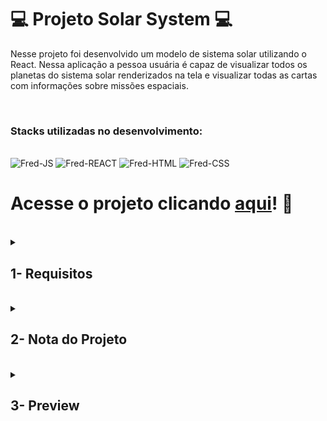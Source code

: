 # :computer: Projeto Solar System :computer:

Nesse projeto foi desenvolvido um modelo de sistema solar utilizando o React. Nessa aplicação a pessoa usuária é capaz de visualizar todos os planetas do sistema solar renderizados na tela e visualizar todas as cartas com informações sobre missões espaciais.

<br />

### Stacks utilizadas no desenvolvimento:
<div style="display: inline_block"><br>
  <img alt="Fred-JS" src="https://img.shields.io/badge/JavaScript-F7DF1E?style=for-the-badge&logo=javascript&logoColor=black" />
  <img alt="Fred-REACT" src="https://img.shields.io/badge/React-20232A?style=for-the-badge&logo=react&logoColor=61DAFB" />
  <img alt="Fred-HTML" src="https://img.shields.io/badge/HTML5-E34F26?style=for-the-badge&logo=html5&logoColor=white" />
  <img alt="Fred-CSS" src="https://img.shields.io/badge/CSS3-1572B6?style=for-the-badge&logo=css3&logoColor=white" />
</div>

# Acesse o projeto clicando [aqui](https://fredericotp.github.io/trybe-project-08-solar-system/)! :green_heart:

<br />

<details>
<summary>
  
## 1- Requisitos
  
</summary>
 
### 1. Crie um componente chamado `Header`

### 2. Crie um componente chamado `SolarSystem`

### 3. Crie um componente chamado `Title`

### 4. Renderize o componente `Title` dentro do componente `SolarSystem`

### 5. Crie um componente chamado `PlanetCard`

### 6. Renderize uma lista com os planetas do Sistema Solar

### 7. Crie um componente chamado `Missions`.

### 8. Renderize o componente `Title` dentro do componente `Missions`.

### 9. Crie um componente chamado `MissionCard`.

### 10. Renderize uma lista com as missões espaciais

</details>
<br />

<details>
<summary>

## 2- Nota do Projeto

</summary>

## 100% :heavy_check_mark:

![Project-Solar-System-Grade](https://github.com/FredericoTP/trybe-project-08-solar-system/blob/main/images/solar-system-grade.png?raw=true)

</details>
<br />

<details>
<summary>

## 3- Preview

</summary>

![Project-Solar-System-Preview](https://github.com/FredericoTP/trybe-project-08-solar-system/blob/main/images/solar-system-preview.png?raw=true)

</details>
